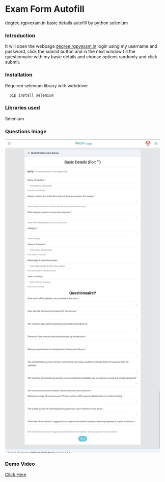
# Exam Form Autofill

degree.rgpvexam.in basic details autofill by python selenium


### Introduction

It will open the webpage [degree.rgpvexam.in](https://degree.rgpvexam.in/#/login) login using my username and password, click the submit button and in the next window fill the questionnaire with my basic details and choose options randomly and click submit.


### Installation

Required selenium library with webdriver

```bash
  pip install selenium
```

### Libraries used

Selenium


### Questions Image
![pic](./items/1.jpg)


### Demo Video
[Click Here](https://youtu.be/qNwcQCBpBuI)
